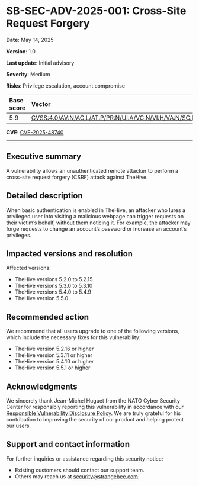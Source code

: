 # SB-SEC-ADV-2025-001: Cross-Site Request Forgery

**Date**: May 14, 2025

**Version**: 1.0

**Last update**: Initial advisory

**Severity**: Medium

**Risks**: Privilege escalation, account compromise

| Base score  | Vector          |
| :--------------- |:---------------|
| 5.9  | [CVSS:4.0/AV:N/AC:L/AT:P/PR:N/UI:A/VC:N/VI:H/VA:N/SC:N/SI:N/SA:N](https://www.first.org/cvss/calculator/4-0#CVSS:4.0/AV:N/AC:L/AT:P/PR:N/UI:A/VC:N/VI:H/VA:N/SC:N/SI:N/SA:N) |

**CVE**: [CVE-2025-48740](https://nvd.nist.gov/vuln/detail/CVE-2025-48740)

---

## Executive summary

A vulnerability allows an unauthenticated remote attacker to perform a cross-site request forgery (CSRF) attack against TheHive.

## Detailed description

When basic authentication is enabled in TheHive, an attacker who lures a privileged user into visiting a malicious webpage can trigger requests on their victim’s behalf, without them noticing it. For example, the attacker may forge requests to change an account’s password or increase an account’s privileges.

## Impacted versions and resolution

Affected versions:

* TheHive versions 5.2.0 to 5.2.15
* TheHive versions 5.3.0 to 5.3.10
* TheHive versions 5.4.0 to 5.4.9
* TheHive version 5.5.0

## Recommended action

We recommend that all users upgrade to one of the following versions, which include the necessary fixes for this vulnerability:

* TheHive version 5.2.16 or higher
* TheHive version 5.3.11 or higher
* TheHive version 5.4.10 or higher
* TheHive version 5.5.1 or higher

## Acknowledgments

We sincerely thank Jean-Michel Huguet from the NATO Cyber Security Center for responsibly reporting this
vulnerability in accordance with our [Responsible Vulnerability Disclosure Policy](https://github.com/StrangeBeeCorp/Security/blob/main/Policies/Vulnerability%20Disclosure%20policy.md). We are truly grateful for his contribution to improving the security of our product and helping protect our users.

## Support and contact information

For further inquiries or assistance regarding this security notice:

* Existing customers should contact our support team.
* Others may reach us at security@strangebee.com.